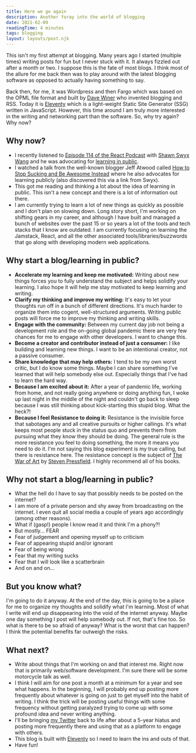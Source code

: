 ```yaml
---
title: Here we go again
description: Another foray into the world of blogging
date: 2021-02-09
readingTime: 4 minutes
tags: blogging
layout: layouts/post.njk
---
```


This isn't my first attempt at blogging. Many years ago I started (multiple times) writing posts for fun but I never stuck with it. It always fizzled out after a month or two. I suppose this is the fate of most blogs. I think most of the allure for me back then was to play around with the latest blogging software as opposed to actually having something to say.

Back then, for me, it was Wordpress and then Fargo which was based on the OPML file format and built by [Dave Winer](http://davewiner.com/) who invented blogging and RSS. Today it is [Eleventy](https://www.11ty.dev/) which is a light-weight Static Site Generator (SSG) written in JavaScript. However, this time around I am truly more interested in the writing and networking part than the software. So, why try again? Why now?

## Why now?

- I recently listened to [Episode 114 of the React Podcast](https://reactpodcast.simplecast.com/episodes/114) with [Shawn Swyx Wang](https://twitter.com/swyx) and he was advocating for [learning in public](https://www.swyx.io/learn-in-public/).
- I watched a talk from the well-known blogger Jeff Atwood called [How to Stop Sucking and Be Awesome Instead](https://blog.codinghorror.com/how-to-stop-sucking-and-be-awesome-instead/) where he also advocates for learning publicly (also discovered this via a link from Swyx).
- This got me reading and thinking a lot about the idea of learning in public. This isn't a new concept and there is a lot of information out there.
- I am currently trying to learn a lot of new things as quickly as possible and I don't plan on slowing down. Long story short, I'm working on shifting gears in my career, and although I have built and managed a bunch of websites over the past 15 or so years a lot of the tools and tech stacks that I know are outdated. I am currently focusing on learning the Jamstack, React, and all the other associated tools/libraries/buzzwords that go along with developing modern web applications.

## Why start a blog/learning in public?

- **Accelerate my learning and keep me motivated:** Writing about new things forces you to fully understand the subject and helps solidify your learning. I also hope it will help me stay motivated to keep learning and writing.
- **Clarify my thinking and improve my writing:** It's easy to let your thoughts run off in a bunch of different directions. It's much harder to organize them into cogent, well-structured arguments. Writing public posts will force me to improve my thinking and writing skills.
- **Engage with the community:** Between my current day job not being a development role and the on-going global pandemic there are very few chances for me to engage with other developers. I want to change this.
- **Become a creator and contributor instead of just a consumer:** I like building and learning new things. I want to be an intentional creator, not a passive consumer.
- **Share knowledge that may help others:** I tend to be my own worst critic, but I do know some things. Maybe I can share something I've learned that will help somebody else out. Especially things that I've had to learn the hard way.
- **Because I am excited about it:** After a year of pandemic life, working from home, and not really going anywhere or doing anything fun, I woke up last night in the middle of the night and couldn't go back to sleep because I was still thinking about kick-starting this stupid blog. What the heck?!
- **Because I feel Resistance to doing it:** Resistance is the invisible force that sabotages any and all creative pursuits or higher callings. It's what keeps most people stuck in the status quo and prevents them from pursuing what they know they should be doing. The general rule is the more resistance you feel to doing something, the more it means you need to do it. I'm not saying this blog experiment is my true calling, but there is resistance here. The resistance concept is the subject of [The War of Art](https://www.amazon.com/dp/1936891026) by [Steven Pressfield](https://stevenpressfield.com/home/). I highly recommend all of his books.

## Why not start a blog/learning in public?

- What the hell do I have to say that possibly needs to be posted on the internet?
- I am more of a private person and shy away from broadcasting on the internet. I even quit all social media a couple of years ago accordingly (among other reasons).
- What if (gasp!) people I know read it and think I'm a phony?!
- But mostly... FEAR
- Fear of judgement and opening myself up to criticism
- Fear of appearing stupid and/or ignorant
- Fear of being wrong
- Fear that my writing sucks
- Fear that I will look like a scatterbrain
- And on and on...

## But you know what?

I'm going to do it anyway. At the end of the day, this is going to be a place for me to organize my thoughts and solidify what I'm learning. Most of what I write will end up disappearing into the void of the internet anyway. Maybe one day something I post will help somebody out. If not, that's fine too. So what is there to be so afraid of anyway? What is the worst that can happen? I think the potential benefits far outweigh the risks.

## What next?

- Write about things that I'm working on and that interest me. Right now that is primarily web/software development. I'm sure there will be some motorcycle talk as well.
- I think I will aim for one post a month at a minimum for a year and see what happens. In the beginning, I will probably end up posting more frequently about whatever is going on just to get myself into the habit of writing. I think the trick will be posting useful things with some frequency without getting paralyzed trying to come up with some profound idea and never writing anything.
- I'll be bringing [my Twitter](https://twitter.com/Aroxx) back to life after about a 5-year hiatus and posting more frequently there and using that as a platform to engage with others.
- This blog is built with [Eleventy](https://www.11ty.dev/) so I need to learn the ins and outs of that.
- Have fun!
